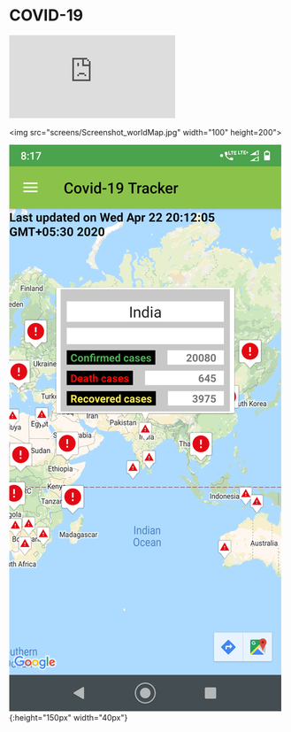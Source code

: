 # COVID-19
![Map View](https://raw.github.com/GauravNadar/COVID-19/master/screens/Screenshot_worldMap.txt)

<img src="screens/Screenshot_worldMap.jpg" width="100" height=200">

![demo](screens/Screenshot_worldMap.png){:height="150px" width="40px"}
